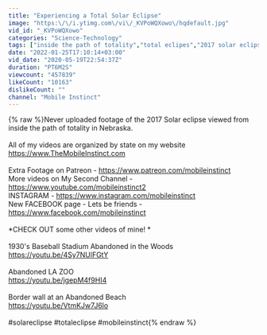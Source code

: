```yaml
---
title: "Experiencing a Total Solar Eclipse"
image: "https:\/\/i.ytimg.com\/vi\/_KVPoWQXowo\/hqdefault.jpg"
vid_id: "_KVPoWQXowo"
categories: "Science-Technology"
tags: ["inside the path of totality","total eclipes","2017 solar eclipse"]
date: "2022-01-25T17:10:14+03:00"
vid_date: "2020-05-19T22:54:37Z"
duration: "PT6M2S"
viewcount: "457839"
likeCount: "10163"
dislikeCount: ""
channel: "Mobile Instinct"
---
```

{% raw %}Never uploaded footage of the 2017 Solar eclipse viewed from inside the path of totality in Nebraska. <br /><br />All of my videos are organized by state on my website <a rel="nofollow" target="blank" href="https://www.TheMobileInstinct.com">https://www.TheMobileInstinct.com</a> <br /><br />Extra Footage on Patreon -  <a rel="nofollow" target="blank" href="https://www.patreon.com/mobileinstinct">https://www.patreon.com/mobileinstinct</a><br />More videos on My Second Channel - <a rel="nofollow" target="blank" href="https://www.youtube.com/mobileinstinct2">https://www.youtube.com/mobileinstinct2</a><br />INSTAGRAM - <a rel="nofollow" target="blank" href="https://www.instagram.com/mobileinstinct">https://www.instagram.com/mobileinstinct</a> <br />New FACEBOOK page - Lets be friends -  <a rel="nofollow" target="blank" href="https://www.facebook.com/mobileinstinct">https://www.facebook.com/mobileinstinct</a><br /><br />*CHECK OUT some other videos of mine! *<br /><br />1930's Baseball Stadium Abandoned in the Woods <br /><a rel="nofollow" target="blank" href="https://youtu.be/4Sy7NUlFGtY">https://youtu.be/4Sy7NUlFGtY</a><br /><br />Abandoned LA ZOO <br /><a rel="nofollow" target="blank" href="https://youtu.be/jgepM4f9HI4">https://youtu.be/jgepM4f9HI4</a> <br /><br />Border wall at an Abandoned Beach <br /><a rel="nofollow" target="blank" href="https://youtu.be/VtmKJw7J6lo">https://youtu.be/VtmKJw7J6lo</a><br /><br />#solareclipse #totaleclipse #mobileinstinct{% endraw %}
